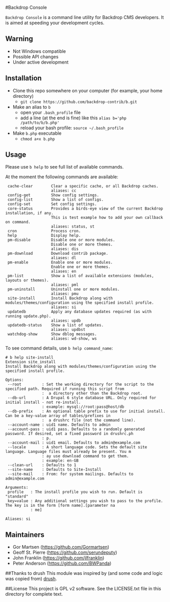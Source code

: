 #Backdrop Console

`Backdrop Console` is a command line utility for Backdrop CMS developers.  It is aimed
at speeding your development cycles.

## Warning

- Not Windows compatible
- Possible API changes
- Under active development


## Installation

* Clone this repo somewhere on your computer (for example, your home directory)
  * `git clone https://github.com/backdrop-contrib/b.git`
* Make an alias to `b`
  * open your `.bash_profile` file
  * add a line (at the end is fine) like this `alias b='php /path/to/b/b.php'`
  * reload your bash profile: `source ~/.bash_profile`
* Make `b.php` executable
  * `chmod a+x b.php`

## Usage
Please use `b help` to see full list of available commands.

At the moment the following commands are available:

```
 cache-clear        Clear a specific cache, or all Backdrop caches.
                    aliases: cc
 config-get         Show config settings.
 config-list        Show a list of configs.
 config-set         Set config settings.
 core-status        Provides a birds-eye view of the current Backdrop installation, if any.
                    This is test example how to add your own callback on command.
                    aliases: status, st
 cron               Process cron.
 help               Display help.
 pm-disable         Disable one or more modules.
                    Disable one or more themes.
                    aliases: dis
 pm-download        Download contrib package.
                    aliases: dl
 pm-enable          Enable one or more modules.
                    Enable one or more themes.
                    aliases: en
 pm-list            Show a list of available extensions (modules, layouts or themes).
                    aliases: pml
 pm-uninstall       Uninstall one or more modules.
                    aliases: pmu
 site-install       Install Backdrop along with modules/themes/configuration using the specified install profile.
                    aliases: si
 updatedb           Apply any database updates required (as with running update.php).
                    aliases: updb
 updatedb-status    Show a list of updates.
                    aliases: updbst
 watchdog-show      Show dblog messages.
                    aliases: wd-show, ws
```


To see command details, use `b help command_name`:

```
# b help site-install
Extension site_install
Install Backdrop along with modules/themes/configuration using the specified install profile.

Options:
 --root         : Set the working directory for the script to the specified path. Required if running this script from
                :  a directory other than the Backdrop root.
 --db-url       : A Drupal 6 style database URL. Only required for initial install - not re-install.
                : example: mysql://root:pass@host/db
 --db-prefix    : An optional table prefix to use for initial install.  Can be a key-value array of tables/prefixes in
                :  a drushrc file (not the command line).
 --account-name : uid1 name. Defaults to admin
 --account-pass : uid1 pass. Defaults to a randomly generated password. If desired, set a fixed password in drushrc.ph
                : p.
 --account-mail : uid1 email. Defaults to admin@example.com
 --locale       : A short language code. Sets the default site language. Language files must already be present. You m
                : ay use download command to get them.
                : example: en-GB
 --clean-url    : Defaults to 1
 --site-name    : Defaults to Site-Install
 --site-mail    : From: for system mailings. Defaults to admin@example.com

Arguments:
 profile   : The install profile you wish to run. Default is "standard"
 key=value : Any additional settings you wish to pass to the profile. The key is in the form [form name].[parameter na
           : me]

Aliases: si
```

## Maintainers
  * Gor Martsen (https://github.com/Gormartsen)
  * Geoff St. Pierre (https://github.com/serundeputy)
  * John Franklin (https://github.com/jlfranklin)
  * Peter Anderson (https://github.com/BWPanda)

##Thanks to drush
This module was inspired by (and some code and logic was copied from) [drush](https://github.com/drush-ops/drush).

##License
This project is GPL v2 software. See the LICENSE.txt file in this directory for complete text.
